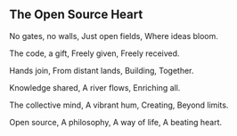 ## The Open Source Heart

No gates, no walls,
Just open fields,
Where ideas bloom.

The code, a gift,
Freely given,
Freely received.

Hands join,
From distant lands,
Building,
Together.

Knowledge shared,
A river flows,
Enriching all.

The collective mind,
A vibrant hum,
Creating,
Beyond limits.

Open source,
A philosophy,
A way of life,
A beating heart.
